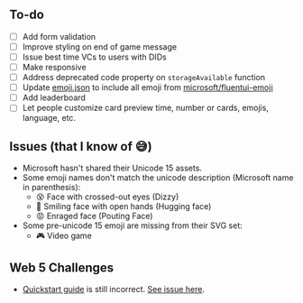 ## To-do
- [ ] Add form validation
- [ ] Improve styling on end of game message
- [ ] Issue best time VCs to users with DIDs
- [ ] Make responsive
- [ ] Address deprecated code property on `storageAvailable` function
- [ ] Update [emoji.json](emoji.json) to include all emoji from [microsoft/fluentui-emoji](https://github.com/microsoft/fluentui-emoji)
- [ ] Add leaderboard
- [ ] Let people customize card preview time, number or cards, emojis, language, etc.
## Issues (that I know of 😅)
- Microsoft hasn't shared their Unicode 15 assets.
- Some emoji names don't match the unicode description (Microsoft name in parenthesis):
  - 😵 Face with crossed-out eyes (Dizzy)
  - 🤗 Smiling face with open hands (Hugging face)
  - 😡 Enraged face (Pouting Face)
- Some pre-unicode 15 emoji are missing from their SVG set:
  - 🎮 Video game
## Web 5 Challenges
- [Quickstart guide](https://developer.tbd.website/docs/web5/build/decentralized-identifiers/how-to-create-did) is still incorrect. [See issue here](https://github.com/TBD54566975/developer.tbd.website/issues/1070#event-11367598025).
